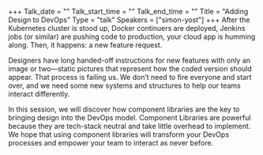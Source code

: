 +++
Talk_date = ""
Talk_start_time = ""
Talk_end_time = ""
Title = "Adding Design to DevOps"
Type = "talk"
Speakers = ["simon-yost"]
+++
After the Kubernetes cluster is stood up, Docker continuers are deployed, Jenkins jobs (or similar) are pushing code to production, your cloud app is humming along. Then, it happens: a new feature request.

Designers have long handed-off instructions for new features with only an image or two—static pictures that represent how the coded version should appear. That process is failing us. We don’t need to fire everyone and start over, and we need some new systems and structures to help our teams interact differently. 

In this session, we will discover how component libraries are the key to bringing design into the DevOps model. Component Libraries are powerful because they are tech-stack neutral and take little overhead to implement. We hope that using component libraries will transform your DevOps processes and empower your team to interact as never before.
